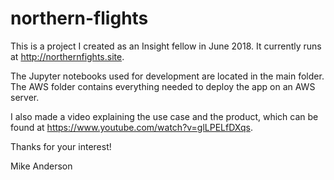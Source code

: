 # northern-flights

This is a project I created as an Insight fellow in June 2018. It currently runs at http://northernfights.site.

The Jupyter notebooks used for development are located in the main folder.
The AWS folder contains everything needed to deploy the app on an AWS server. 

I also made a video explaining the use case and the product, which can be found at https://www.youtube.com/watch?v=glLPELfDXqs. 

Thanks for your interest!

Mike Anderson
